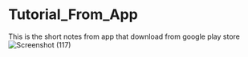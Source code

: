 # Tutorial_From_App
This is the short notes from app that download from google play store
![Screenshot (117)](https://user-images.githubusercontent.com/52905289/68828132-f5811e00-06d2-11ea-8d35-5c462a4f042b.png)
